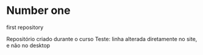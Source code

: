 # Number one
first repository

Repositório criado durante o curso
Teste: linha alterada diretamente no site, e não no desktop
